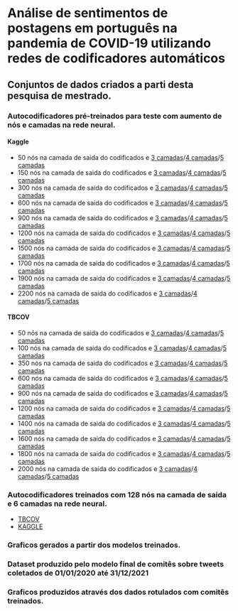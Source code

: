 # Análise de sentimentos de postagens em português na pandemia de COVID-19  utilizando redes de codificadores automáticos

## Conjuntos de dados criados a parti desta pesquisa de mestrado.

### Autocodificadores pré-treinados para teste com aumento de nós e camadas na rede neural.

#### Kaggle
- 50 nós na camada de saida do codificados e [3 camadas]( )/[4 camadas]( )/[5 camadas]( )
- 150 nós na camada de saida do codificados e [3 camadas]( )/[4 camadas]( )/[5 camadas]( )
- 300 nós na camada de saida do codificados e [3 camadas]( )/[4 camadas]( )/[5 camadas]( )
- 600 nós na camada de saida do codificados e [3 camadas]( )/[4 camadas]( )/[5 camadas]( )
- 900 nós na camada de saida do codificados e [3 camadas]( )/[4 camadas]( )/[5 camadas]( )
- 1200 nós na camada de saida do codificados e [3 camadas]( )/[4 camadas]( )/[5 camadas]( )
- 1500 nós na camada de saida do codificados e [3 camadas]( )/[4 camadas]( )/[5 camadas]( )
- 1700 nós na camada de saida do codificados e [3 camadas]( )/[4 camadas]( )/[5 camadas]( )
- 1900 nós na camada de saida do codificados e [3 camadas]( )/[4 camadas]( )/[5 camadas]( )
- 2200 nós na camada de saida do codificados e [3 camadas]( )/[4 camadas]( )/[5 camadas]( )

#### TBCOV
- 50 nós na camada de saida do codificados e [3 camadas]( )/[4 camadas]( )/[5 camadas]( )
- 100 nós na camada de saida do codificados e [3 camadas]( )/[4 camadas]( )/[5 camadas]( )
- 350 nós na camada de saida do codificados e [3 camadas]( )/[4 camadas]( )/[5 camadas]( )
- 600 nós na camada de saida do codificados e [3 camadas]( )/[4 camadas]( )/[5 camadas]( )
- 900 nós na camada de saida do codificados e [3 camadas]( )/[4 camadas]( )/[5 camadas]( )
- 1200 nós na camada de saida do codificados e [3 camadas]( )/[4 camadas]( )/[5 camadas]( )
- 1400 nós na camada de saida do codificados e [3 camadas]( )/[4 camadas]( )/[5 camadas]( )
- 1600 nós na camada de saida do codificados e [3 camadas]( )/[4 camadas]( )/[5 camadas]( )
- 1800 nós na camada de saida do codificados e [3 camadas]( )/[4 camadas]( )/[5 camadas]( )
- 2000 nós na camada de saida do codificados e [3 camadas]( )/[4 camadas]( )/[5 camadas]( )

### Autocodificadores treinados com 128 nós na camada de saida e 6 camadas na rede neural.

- [TBCOV]()
- [KAGGLE]()

### Graficos gerados a partir dos modelos treinados.

### Dataset produzido pelo modelo final de comitês sobre tweets coletados de 01/01/2020 até 31/12/2021

### Graficos produzidos através dos dados rotulados com comitês treinados.
